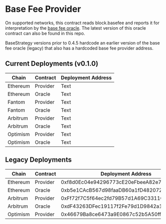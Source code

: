# Base Fee Provider

On supported networks, this contract reads block.basefee and reports it for interpretation by the [base fee oracle](https://github.com/yearn/yearn-vaults/blob/master/contracts/BaseFeeOracle.sol). The latest version of this oracle contract can also be found in this repo.

BaseStrategy versions prior to 0.4.5 hardcode an earlier version of the base fee oracle (legacy) that also has a hardcoded base fee provider address.

## Current Deployments (v0.1.0)

| Chain    | Contract | Deployment Address |
| -------- | -------- | ------------------ |
| Ethereum | Provider | Text               |
| Ethereum | Oracle   | Text               |
| Fantom   | Provider | Text               |
| Fantom   | Oracle   | Text               |
| Arbitrum | Provider | Text               |
| Arbitrum | Oracle   | Text               |
| Optimism | Provider | Text               |
| Optimism | Oracle   | Text               |

## Legacy Deployments

| Chain    | Contract | Deployment Address                         |
| -------- | -------- | ------------------------------------------ |
| Ethereum | Provider | 0xf8d0Ec04e94296773cE20eFbeeA82e76220cD549 |
| Ethereum | Oracle   | 0xb5e1CAcB567d98faaDB60a1fD4820720141f064F |
| Arbitrum | Provider | 0xFf72f7C5f64ec2fd79B57d1A69C3311C1bB3EEF1 |
| Arbitrum | Oracle   | 0xdF43263DFec19117f2Fe79d1D9842a10c7495CcD |
| Optimism | Provider | 0x46679Ba8ce6473a9E0867c52b5A50ff97579740E |
